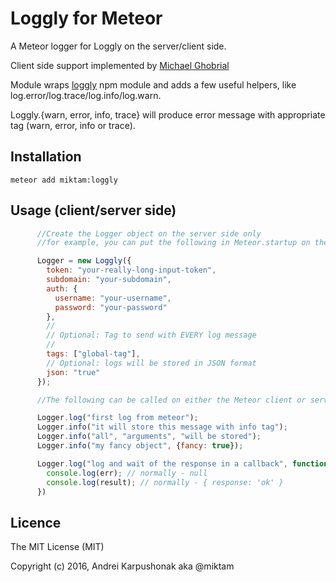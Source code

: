 # Loggly for Meteor

A Meteor logger for Loggly on the server/client side.

Client side support implemented by [Michael Ghobrial](https://github.com/Art1Sec8)

Module wraps [loggly](https://www.npmjs.org/package/loggly) npm module and adds a few useful helpers, like log.error/log.trace/log.info/log.warn.

Loggly.{warn, error, info, trace} will produce error message with appropriate tag (warn, error, info or trace).

## Installation

`meteor add miktam:loggly`

## Usage (client/server side)

```js
      //Create the Logger object on the server side only
      //for example, you can put the following in Meteor.startup on the server

      Logger = new Loggly({
        token: "your-really-long-input-token",
        subdomain: "your-subdomain",
        auth: {
          username: "your-username",
          password: "your-password"
        },
        //
        // Optional: Tag to send with EVERY log message
        //
        tags: ["global-tag"],
        // Optional: logs will be stored in JSON format
        json: "true"
      });

      //The following can be called on either the Meteor client or server

      Logger.log("first log from meteor");
      Logger.info("it will store this message with info tag");
      Logger.info("all", "arguments", "will be stored");
      Logger.info("my fancy object", {fancy: true});

      Logger.log("log and wait of the response in a callback", function(err, result) {
        console.log(err); // normally - null
        console.log(result); // normally - { response: 'ok' }
      })

```

## Licence

The MIT License (MIT)

Copyright (c) 2016, Andrei Karpushonak aka @miktam
